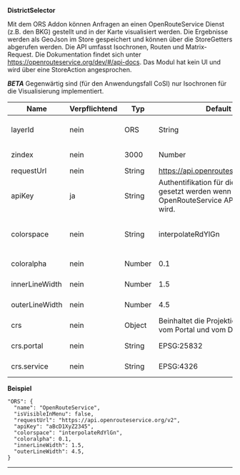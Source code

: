 **DistrictSelector**

Mit dem ORS Addon können Anfragen an einen OpenRouteService Dienst (z.B. den BKG) gestellt und in der Karte visualisiert werden.
Die Ergebnisse werden als GeoJson im Store gespeichert und können über die StoreGetters abgerufen werden.
Die API umfasst Isochronen, Routen und Matrix-Request. Die Dokumentation findet sich unter https://openrouteservice.org/dev/#/api-docs.
Das Modul hat kein UI und wird über eine StoreAction angesprochen.

***BETA***
Gegenwärtig sind (für den Anwendungsfall CoSI) nur Isochronen für die Visualisierung implementiert.

|Name|Verpflichtend|Typ|Default|Beschreibung|
|----|-------------|---|-------|------------|
|layerId|nein|ORS|String|ID des Layers für die Visualisierung der Ergebnisse.|
|zindex|nein|3000|Number|Z-Index des Layers für die Visualisierungen.|
|requestUrl|nein|String|https://api.openrouteservice.org/v2|URL der API.|
|apiKey|ja|String|Authentifikation für die API, muss gesetzt werden wenn die offene OpenRouteService API verwendet wird.|
|colorspace|nein|String|interpolateRdYlGn|Farb-Skala der Visualisierungen, vgl. https://github.com/d3/d3-scale-chromatic|
|coloralpha|nein|Number|0.1|Transparenz der Visualisierungen.|
|innerLineWidth|nein|Number|1.5|Innere Linienstärke der Polygone.|
|outerLineWidth|nein|Number|4.5|Äußere Linienstärken der Polygone und Linien.|
|crs|nein|Object|Beinhaltet die Projektionsnamen vom Portal und vom Dienst.|
|crs.portal|nein|String|EPSG:25832|Projektion des Portals, UTM32 für die UDP.|
|crs.service|nein|String|EPSG:4326|Projektion des Dienstes, WGS84 für den ORS.|


**Beispiel**
```
"ORS": {
  "name": "OpenRouteService",
  "isVisibleInMenu": false,
  "requestUrl": "https://api.openrouteservice.org/v2",
  "apiKey": "aBcD1XyZ2345",
  "colorspace": "interpolateRdYlGn",
  "coloralpha": 0.1,
  "innerLineWidth": 1.5,
  "outerLineWidth": 4.5,
}
```

***
